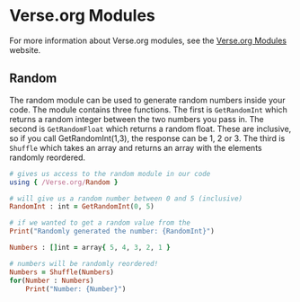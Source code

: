 # Verse.org Modules

For more information about Verse.org modules, see the [Verse.org Modules](https://verse.org/modules) website.

## Random

The random module can be used to generate random numbers inside your code. The module contains three functions. The first is `GetRandomInt` which returns a random integer between the two numbers you pass in. The second is `GetRandomFloat` which returns a random float. These are inclusive, so if you call GetRandomInt(1,3), the response can be 1, 2 or 3. The third is `Shuffle` which takes an array and returns an array with the elements randomly reordered.

```ruby
# gives us access to the random module in our code
using { /Verse.org/Random }

# will give us a random number between 0 and 5 (inclusive)
RandomInt : int = GetRandomInt(0, 5)

# if we wanted to get a random value from the
Print("Randomly generated the number: {RandomInt}")

Numbers : []int = array{ 5, 4, 3, 2, 1 }

# numbers will be randomly reordered!
Numbers = Shuffle(Numbers)
for(Number : Numbers)
    Print("Number: {Number}")
```
